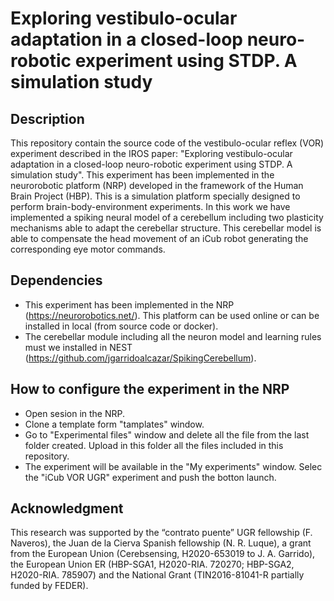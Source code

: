 # Exploring vestibulo-ocular adaptation in a closed-loop neuro-robotic experiment using STDP. A simulation study

## Description

This repository contain the source code of the vestibulo-ocular reflex (VOR) experiment described in the IROS paper: "Exploring vestibulo-ocular adaptation in a closed-loop neuro-robotic experiment using STDP. A simulation study". This experiment has been implemented in the neurorobotic platform (NRP) developed in the framework of the Human Brain Project (HBP). This is a simulation platform specially designed to perform brain-body-environment experiments.
In this work we have implemented a spiking neural model of a cerebellum including two plasticity mechanisms able to adapt the cerebellar structure. This cerebellar model is able to compensate the head movement of an iCub robot generating the corresponding eye motor commands.

## Dependencies 

* This experiment has been implemented in the NRP (https://neurorobotics.net/). This platform can be used online or can be installed in local (from source code or docker).
* The cerebellar module including all the neuron model and learning rules must we installed in NEST (https://github.com/jgarridoalcazar/SpikingCerebellum).

## How to configure the experiment in the NRP

* Open sesion in the NRP.
* Clone a template form "tamplates" window.
* Go to "Experimental files" window and delete all the file from the last folder created. Upload in this folder all the files included in this repository.
* The experiment will be available in the "My experiments" window. Selec the "iCub VOR UGR" experiment and push the botton launch.

## Acknowledgment

This research was supported by the “contrato puente” UGR fellowship (F. Naveros), the Juan de la Cierva Spanish fellowship (N. R. Luque), a grant from the European Union (Cerebsensing, H2020-653019 to J. A. Garrido), the European Union ER (HBP-SGA1, H2020-RIA. 720270; HBP-SGA2, H2020-RIA. 785907) and the National Grant (TIN2016-81041-R partially funded by FEDER). 

